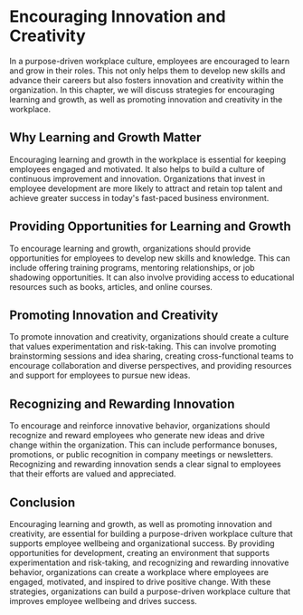 Encouraging Innovation and Creativity
=================================================================================

In a purpose-driven workplace culture, employees are encouraged to learn and grow in their roles. This not only helps them to develop new skills and advance their careers but also fosters innovation and creativity within the organization. In this chapter, we will discuss strategies for encouraging learning and growth, as well as promoting innovation and creativity in the workplace.

Why Learning and Growth Matter
------------------------------

Encouraging learning and growth in the workplace is essential for keeping employees engaged and motivated. It also helps to build a culture of continuous improvement and innovation. Organizations that invest in employee development are more likely to attract and retain top talent and achieve greater success in today's fast-paced business environment.

Providing Opportunities for Learning and Growth
-----------------------------------------------

To encourage learning and growth, organizations should provide opportunities for employees to develop new skills and knowledge. This can include offering training programs, mentoring relationships, or job shadowing opportunities. It can also involve providing access to educational resources such as books, articles, and online courses.

Promoting Innovation and Creativity
-----------------------------------

To promote innovation and creativity, organizations should create a culture that values experimentation and risk-taking. This can involve promoting brainstorming sessions and idea sharing, creating cross-functional teams to encourage collaboration and diverse perspectives, and providing resources and support for employees to pursue new ideas.

Recognizing and Rewarding Innovation
------------------------------------

To encourage and reinforce innovative behavior, organizations should recognize and reward employees who generate new ideas and drive change within the organization. This can include performance bonuses, promotions, or public recognition in company meetings or newsletters. Recognizing and rewarding innovation sends a clear signal to employees that their efforts are valued and appreciated.

Conclusion
----------

Encouraging learning and growth, as well as promoting innovation and creativity, are essential for building a purpose-driven workplace culture that supports employee wellbeing and organizational success. By providing opportunities for development, creating an environment that supports experimentation and risk-taking, and recognizing and rewarding innovative behavior, organizations can create a workplace where employees are engaged, motivated, and inspired to drive positive change. With these strategies, organizations can build a purpose-driven workplace culture that improves employee wellbeing and drives success.
